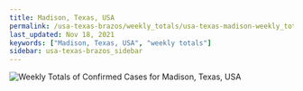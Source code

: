 ```yaml
---
title: Madison, Texas, USA
permalink: /usa-texas-brazos/weekly_totals/usa-texas-madison-weekly_totals.html
last_updated: Nov 18, 2021
keywords: ["Madison, Texas, USA", "weekly totals"]
sidebar: usa-texas-brazos_sidebar
---
```


![Weekly Totals of Confirmed Cases for Madison, Texas, USA](/covid_tracker/images/graphs/usa-texas-madison-weekly_totals_graph.png)
